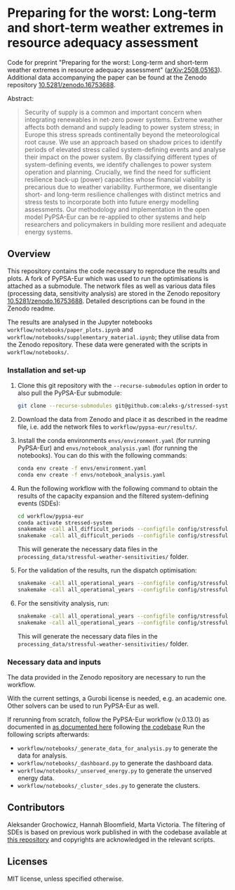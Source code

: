 # Preparing for the worst: Long-term and short-term weather extremes in resource adequacy assessment

Code for preprint "Preparing for the worst: Long-term and short-term weather extremes in resource adequacy assessment" ([arXiv:2508.05163](https://arxiv.org/abs/2508.05163)). Additional data accompanying the paper can be found at the Zenodo repository [10.5281/zenodo.16753688](doi.org/10.5281/zenodo.16753688).

Abstract:
> Security of supply is a common and important concern when integrating renewables in net-zero power systems.
Extreme weather affects both demand and supply leading to power system stress; in Europe this stress spreads continentally beyond the meteorological root cause.
We use an approach based on shadow prices to identify periods of elevated stress called system-defining events and analyse their impact on the power system.
By classifying different types of system-defining events, we identify challenges to power system operation and planning.
Crucially, we find the need for sufficient resilience back-up (power) capacities whose financial viability is precarious due to weather variability.
Furthermore, we disentangle short- and long-term resilience challenges with distinct metrics and stress tests to incorporate both into future energy modelling assessments.
Our methodology and implementation in the open model PyPSA-Eur can be re-applied to other systems and help researchers and policymakers in building more resilient and adequate energy systems.

## Overview

This repository contains the code necessary to reproduce the results and plots. A fork of PyPSA-Eur which was used to run the optimisations is attached as a submodule. The network files as well as various data files (processing data, sensitivity analysis) are stored in the Zenodo repository [10.5281/zenodo.16753688](https://doi.org/10.5281/zenodo.16753688). Detailed descriptions can be found in the Zenodo readme.

The results are analysed in the Jupyter notebooks `workflow/notebooks/paper_plots.ipynb` and `workflow/notebooks/supplementary_material.ipynb`; they utilise data from the Zenodo repository. These data were generated with the scripts in `workflow/notebooks/`.


### Installation and set-up

1. Clone this git repository with the `--recurse-submodules` option in order to also pull the PyPSA-Eur submodule:
   ```bash
   git clone --recurse-submodules git@github.com:aleks-g/stressed-system.git```

2. Download the data from Zenodo and place it as described in the readme file, i.e. add the network files to `workflow/pypsa-eur/results/`.

3. Install the conda environments `envs/environment.yaml` (for running PyPSA-Eur) and `envs/notebook_analysis.yaml` (for running the notebooks). You can do this with the following commands:
   ```bash
   conda env create -f envs/environment.yaml
   conda env create -f envs/notebook_analysis.yaml
   ```

4. Run the following workflow with the following command to obtain the results of the capacity expansion and the filtered system-defining events (SDEs):
    ```bash
    cd workflow/pypsa-eur
    conda activate stressed-system
    snakemake -call all_difficult_periods --configfile config/stressful-weather.yaml -n #dry-run
    snakemake -call all_difficult_periods --configfile config/stressful-weather.yaml
    ```
    
    This will generate the necessary data files in the `processing_data/stressful-weather-sensitivities/` folder.

5. For the validation of the results, run the dispatch optimisation:
    ```bash
    snakemake -call all_operational_years --configfile config/stressful-weather.yaml -n #dry-run
    snakemake -call all_operational_years --configfile config/stressful-weather.yaml
    ```

6. For the sensitivity analysis, run:
    ```bash
    snakemake -call all_operational_years --configfile config/stressful-weather-sensitivities.yaml -n #dry-run
    snakemake -call all_operational_years --configfile config/stressful-weather-sensitivities.yaml
    ```
    This will generate the necessary data files in the `processing_data/stressful-weather-sensitivities/` folder.

### Necessary data and inputs

The data provided in the Zenodo repository are necessary to run the workflow.

With the current settings, a Gurobi license is needed, e.g. an academic one. Other solvers can be used to run PyPSA-Eur as well.

If rerunning from scratch, follow the PyPSA-Eur workflow (v.0.13.0) as documented in [as documented here](https://pypsa-eur.readthedocs.io/en/latest/) following [the codebase](https://github.com/PyPSA/pypsa-eur) Run the following scripts afterwards:
- `workflow/notebooks/_generate_data_for_analysis.py` to generate the data for analysis.
- `workflow/notebooks/_dashboard.py` to generate the dashboard data.
- `workflow/notebooks/_unserved_energy.py` to generate the unserved energy data.
- `workflow/notebooks/_cluster_sdes.py` to generate the clusters.

## Contributors

Aleksander Grochowicz, Hannah Bloomfield, Marta Victoria. The filtering of SDEs is based on previous work published in []() with the codebase available at [this repository](https://github.com/koen-vg/stressful-weather/tree/v0) and copyrights are acknowledged in the relevant scripts.

## Licenses
MIT license, unless specified otherwise.
